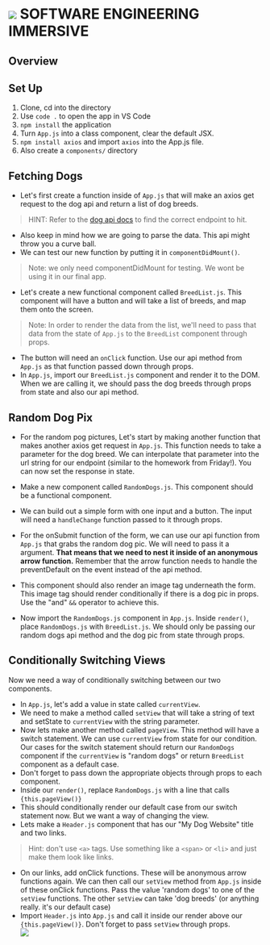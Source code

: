 # ![](https://ga-dash.s3.amazonaws.com/production/assets/logo-9f88ae6c9c3871690e33280fcf557f33.png)  SOFTWARE ENGINEERING IMMERSIVE

## Overview

## Set Up

1. Clone, cd into the directory
1. Use `code .` to open the app in VS Code
1. `npm install` the application
1. Turn `App.js` into a class component, clear the default JSX. 
1. `npm install axios` and import `axios` into the App.js file.
1. Also create a `components/` directory


## Fetching Dogs

- Let's first create a function inside of `App.js` that will make an axios get request to the dog api and return a list of dog breeds.
>HINT: Refer to the [dog api docs](https://dog.ceo/dog-api/) to find the correct endpoint to hit.
- Also keep in mind how we are going to parse the data. This api might throw you a curve ball.
- We can test our new function by putting it in `componentDidMount()`. 
>Note: we only need componentDidMount for testing. We wont be using it in our final app.


- Let's create a new functional component called `BreedList.js`. This component will have a button and will take a list of breeds, and map them onto the screen.
>Note: In order to render the data from the list, we'll need to pass that data from the state of `App.js` to the `BreedList` component through props.
- The button will need an `onClick` function. Use our api method from `App.js` as that function passed down through props.
- In `App.js`, import our `BreedList.js` component and render it to the DOM. When we are calling it, we should pass the dog breeds through props from state and also our api method.

## Random Dog Pix

- For the random pog pictures, Let's start by making another function that makes another axios get request in `App.js`. This function needs to take a parameter for the dog breed. We can interpolate that parameter into the url string for our endpoint (similar to the homework from Friday!). You can now set the response in state.

- Make a new component called `RandomDogs.js`. This component should be a functional component.
- We can build out a simple form with one input and a button. The input will need a `handleChange` function passed to it through props.

- For the onSubmit function of the form, we can use our api function from `App.js` that grabs the random dog pic. We will need to pass it a argument. **That means that we need to nest it inside of an anonymous arrow function.** Remember that the arrow function needs to handle the preventDefault on the event instead of the api method.
- This component should also render an image tag underneath the form. This image tag should render conditionally if there is a dog pic in props. Use the "and" `&&` operator to achieve this.
- Now import the `RandomDogs.js` component in `App.js`. Inside `render()`, place `RandomDogs.js` with `BreedList.js`. We should only be passing our random dogs api method and the dog pic from state through props.

## Conditionally Switching Views

Now we need a way of conditionally switching between our two components. 

- In `App.js`, let's add a value in state called `currentView`.
- We need to make a method called `setView` that will take a string of text and setState to `currentView` with the string parameter.
- Now lets make another method called `pageView`. This method will have a switch statement. We can use `currentView` from state for our condition. Our cases for the switch statement should return our `RandomDogs` component if the `currentView` is "random dogs" or return `BreedList` component as a default case.
- Don't forget to pass down the appropriate objects through props to each component.
- Inside our `render()`, replace `RandomDogs.js` with a line that calls `{this.pageView()}`
- This should conditionally render our default case from our switch statement now. But we want a way of changing the view.
- Lets make a `Header.js` component that has our "My Dog Website" title and two links. 
>Hint: don't use `<a>` tags. Use something like a `<span>` or `<li>` and just make them look like links.
- On our links, add onClick functions. These will be anonymous arrow functions again. We can then call our `setView` method from `App.js` inside of these onClick functions. Pass the value 'random dogs' to one of the `setView` functions. The other `setView` can take 'dog breeds' (or anything really. it's our default case)
- Import `Header.js` into `App.js` and call it inside our render above our `{this.pageView()}`. Don't forget to pass `setView` through props.   
![](https://media3.giphy.com/media/Yx5ns1mSPBle0/giphy.gif)
